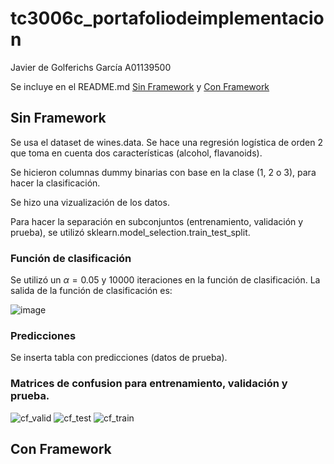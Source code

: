 # tc3006c_portafoliodeimplementacion
Javier de Golferichs García A01139500

Se incluye en el README.md [Sin Framework](##-Sin-Framework) y  [Con Framework](##-Con-Framework)

## Sin Framework

Se usa el dataset de wines.data. Se hace una regresión logística de orden 2 que toma en cuenta dos características (alcohol, flavanoids).

Se hicieron columnas dummy binarias con base en la clase (1, 2 o 3), para hacer la clasificación.

Se hizo una vizualización de los datos.

Para hacer la separación en subconjuntos (entrenamiento, validación y prueba), se utilizó sklearn.model_selection.train_test_split.

### Función de clasificación
Se utilizó un $\alpha = 0.05$ y 10000 iteraciones en la función de clasificación.
La salida de la función de clasificación es:

![image](https://user-images.githubusercontent.com/71610960/190256081-83c0df57-3932-4e12-be87-11d091959c1a.png)

### Predicciones

Se inserta tabla con predicciones (datos de prueba).

### Matrices de confusion para entrenamiento, validación y prueba.

![cf_valid](https://user-images.githubusercontent.com/71610960/190256913-25028e32-bd33-4338-8f14-81332df4cdc8.png)
![cf_test](https://user-images.githubusercontent.com/71610960/190256915-7a3a9e44-5853-4197-b1ef-8abf9d6a9cb6.png)
![cf_train](https://user-images.githubusercontent.com/71610960/190256918-e86a00da-dd4e-4a28-80ef-3cc1b52ebcfc.png)

## Con Framework


